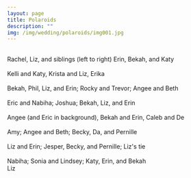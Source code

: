 ```yaml
---
layout: page
title: Polaroids
description: ""
img: /img/wedding/polaroids/img001.jpg
---
```


<!--- Row one -->
<div class="img_row">
	<img class="col one" src="{{ site.baseurl }}/img/wedding/polaroids/1rachel-liz-kiss.jpeg" alt="" title="example image"/>
	<img class="col one" src="{{ site.baseurl }}/img/wedding/polaroids/2rachel-liz-cake.jpeg" alt="" title="example image"/>
	<img class="col one" src="{{ site.baseurl }}/img/wedding/polaroids/3erin-bekah-katy-liz-rachel.jpeg" alt="" title="example image"/>
</div>
<div class="col three caption">
	Rachel, Liz, and siblings (left to right) Erin, Bekah, and Katy
</div>

<!--- Row two -->
<div class="img_row">
	<img class="col one" src="{{ site.baseurl }}/img/wedding/polaroids/4kelly-katy.jpeg" alt="" title="example image"/>
	<img class="col one" src="{{ site.baseurl }}/img/wedding/polaroids/5krista-liz.jpeg" alt="" title="example image"/>
	<img class="col one" src="{{ site.baseurl }}/img/wedding/polaroids/6erika.jpeg" alt="" title="example image"/>
</div>
<div class="col three caption">
	Kelli and Katy, Krista and Liz, Erika
</div>

<!--- Row three -->
<div class="img_row">
	<img class="col one" src="{{ site.baseurl }}/img/wedding/polaroids/7bekah-dad-liz-erin.jpeg" alt="" title="example image"/>
	<img class="col one" src="{{ site.baseurl }}/img/wedding/polaroids/8rocky-trevor.jpeg" alt="" title="example image"/>
	<img class="col one" src="{{ site.baseurl }}/img/wedding/polaroids/9angee-beth1.jpeg" alt="" title="example image"/>
</div>
<div class="col three caption">
	Bekah, Phil, Liz, and Erin; Rocky and Trevor; Angee and Beth
</div>

<!--- Row four -->
<div class="img_row">
	<img class="col one" src="{{ site.baseurl }}/img/wedding/polaroids/10eric-nabiha.jpeg" alt="" title="example image"/>
	<img class="col one" src="{{ site.baseurl }}/img/wedding/polaroids/11josh.jpeg" alt="" title="example image"/>
	<img class="col one" src="{{ site.baseurl }}/img/wedding/polaroids/12bekah-liz-erin.jpeg" alt="" title="example image"/>
</div>
<div class="col three caption">
	Eric and Nabiha; Joshua; Bekah, Liz, and Erin
</div>

<!--- Row five -->
<div class="img_row">
	<img class="col one" src="{{ site.baseurl }}/img/wedding/polaroids/13angee.jpeg" alt="" title="example image"/>
	<img class="col one" src="{{ site.baseurl }}/img/wedding/polaroids/14bekah-erin.jpeg" alt="" title="example image"/>
	<img class="col one" src="{{ site.baseurl }}/img/wedding/polaroids/15de-caleb.jpeg" alt="" title="example image"/>
</div>
<div class="col three caption">
	Angee (and Eric in background), Bekah and Erin, Caleb and De
</div>

<!--- Row six -->
<div class="img_row">
	<img class="col one" src="{{ site.baseurl }}/img/wedding/polaroids/16amy.jpeg" alt="" title="example image"/>
	<img class="col one" src="{{ site.baseurl }}/img/wedding/polaroids/17angee-beth.jpeg" alt="" title="example image"/>
	<img class="col one" src="{{ site.baseurl }}/img/wedding/polaroids/18becky-da-pernille.jpeg" alt="" title="example image"/>
</div>
<div class="col three caption">
	Amy; Angee and Beth; Becky, Da, and Pernille
</div>

<!--- Row seven -->
<div class="img_row">
	<img class="col one" src="{{ site.baseurl }}/img/wedding/polaroids/19liz-erin.jpeg" alt="" title="example image"/>
	<img class="col one" src="{{ site.baseurl }}/img/wedding/polaroids/20jesper-becky-pernille.jpeg" alt="" title="example image"/>
	<img class="col one" src="{{ site.baseurl }}/img/wedding/polaroids/21liz-tie.jpeg" alt="" title="example image"/>
</div>
<div class="col three caption">
	Liz and Erin; Jesper, Becky, and Pernille; Liz's tie
</div>

<!--- Row eight -->
<div class="img_row">
	<img class="col one" src="{{ site.baseurl }}/img/wedding/polaroids/22nabiha.jpeg" alt="" title="example image"/>
	<img class="col one" src="{{ site.baseurl }}/img/wedding/polaroids/23sonia-lindsey.jpeg" alt="" title="example image"/>
	<img class="col one" src="{{ site.baseurl }}/img/wedding/polaroids/24katy-erin-bekah.jpeg" alt="" title="example image"/>
</div>
<div class="col three caption">
	Nabiha; Sonia and Lindsey; Katy, Erin, and Bekah
</div>

<!--- Row nine -->
<div class="img_row">
	<img class="col one" src="{{ site.baseurl }}/img/wedding/polaroids/25liz.jpeg" alt="" title="example image"/>
</div>
<div class="col one caption">
	Liz
</div>
